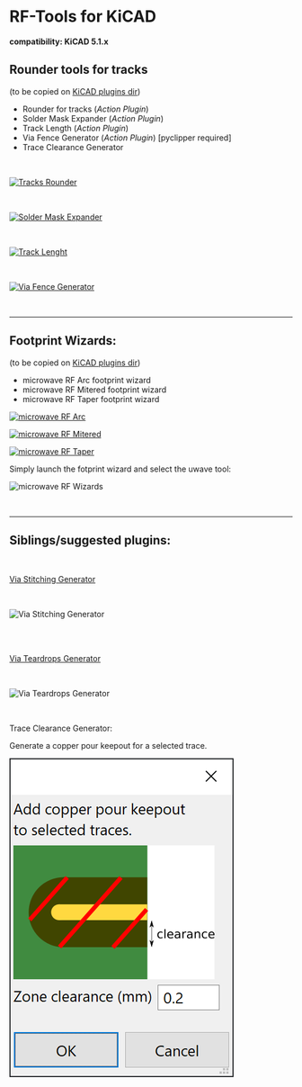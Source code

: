 # RF-Tools for KiCAD
**compatibility: KiCAD 5.1.x**

**<h2>Rounder tools for tracks</h2>**

(to be copied on [KiCAD plugins dir](https://kicad-source-mirror.readthedocs.io/en/latest/Documentation/development/pcbnew-plugins/#typical-plugin-structure-ppi_pi_struct))

* Rounder for tracks (*Action Plugin*)
* Solder Mask Expander (*Action Plugin*)
* Track Length (*Action Plugin*)
* Via Fence Generator (*Action Plugin*) [pyclipper required]
* Trace Clearance Generator

<br/>

[![Tracks Rounder](resources/tracks-rounder-preview.png?raw=true "Tracks Rounder")](resources/tracks-rounder.gif?raw=true "Tracks Rounder")

<br/>

[![Solder Mask Expander](resources/solder-mask-expander-preview.png?raw=true "Solder Mask Expander")](resources/solder-mask-expander.gif?raw=true "Solder Mask Expander")

<br/>

[![Track Lenght](resources/track-length-preview.png?raw=true "Track Lenght")](resources/track-length.png?raw=true "Track Lenght")

<br/>

[![Via Fence Generator](resources/via-fencing-preview.png?raw=true "Via Fence Generator")](resources/via-fencing.png?raw=true "Via Fence Generator")

<br/>
<hr>
<h2>Footprint Wizards:</h2>

(to be copied on [KiCAD plugins dir](https://kicad-source-mirror.readthedocs.io/en/latest/Documentation/development/pcbnew-plugins/#typical-plugin-structure-ppi_pi_struct))

* microwave RF Arc footprint wizard
* microwave RF Mitered footprint wizard
* microwave RF Taper footprint wizard


[![microwave RF Arc](resources/uwave-Arc-footprint-preview.png?raw=true "microwave RF Arc")](resources/uwave-Arc-footprint.gif?raw=true "microwave RF Arc")

[![microwave RF Mitered](resources/uwave-Mitered-footprint-preview.png?raw=true "microwave RF Mitered")](resources/uwave-Mitered-footprint.gif?raw=true "microwave RF Mitered")

[![microwave RF Taper](resources/uwave-Tamper-footprint-preview.png?raw=true "microwave RF Taper")](resources/uwave-Tamper-footprint.gif?raw=true "microwave RF Taper")

Simply launch the fotprint wizard and select the uwave tool:

![microwave RF Wizards](resources/uw-footprint-wizards.png?raw=true "microwave RF Wizards")

<br>
<hr>
<h2>Siblings/suggested plugins:</h2>
<br>

[Via Stitching Generator](https://github.com/jsreynaud/kicad-action-scripts)

<br>

![Via Stitching Generator](resources/extras/stitching-vias-help.png?raw=true "via stitching")

<br>
<br>

[Via Teardrops Generator](https://github.com/NilujePerchut/kicad_scripts)

<br>

![Via Teardrops Generator](resources/extras/teardrops-help.png?raw=true "teardrops")

<br>

Trace Clearance Generator: 

Generate a copper pour keepout for a selected trace. 

![Trace Clearance Generator](resources/trace-clearance.png?raw=true "trace clearance")


